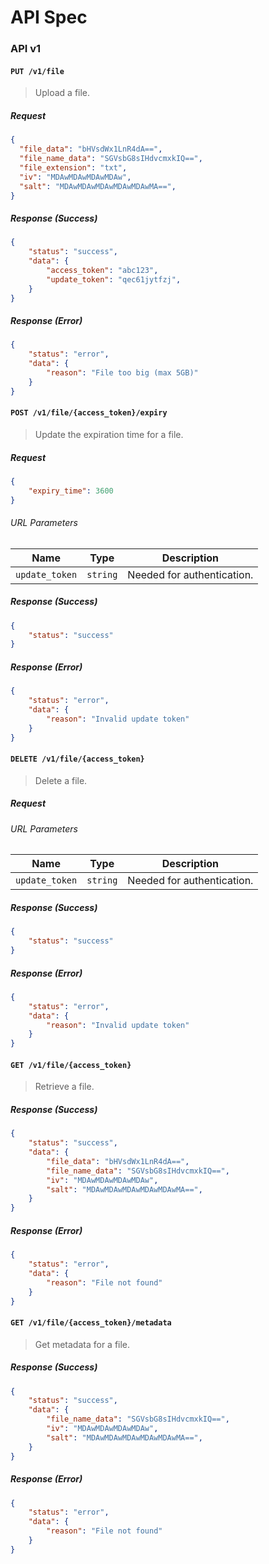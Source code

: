 # API Spec

### API v1

#### `PUT /v1/file`
> Upload a file.

##### Request
```json
{
  "file_data": "bHVsdWx1LnR4dA==",
  "file_name_data": "SGVsbG8sIHdvcmxkIQ==",
  "file_extension": "txt",
  "iv": "MDAwMDAwMDAwMDAw",
  "salt": "MDAwMDAwMDAwMDAwMDAwMA==",
}
```

##### Response (Success)
```json
{
    "status": "success",
    "data": {
        "access_token": "abc123",
        "update_token": "qec61jytfzj",
    }
}
```

##### Response (Error)
```json
{
    "status": "error",
    "data": {
        "reason": "File too big (max 5GB)"
    }
}
```

#### `POST /v1/file/{access_token}/expiry`
> Update the expiration time for a file.

##### Request
```json
{
    "expiry_time": 3600
}
```

###### URL Parameters

| Name           | Type     | Description                |
| -------------- | -------- | -------------------------- |
| `update_token` | `string` | Needed for authentication. |

##### Response (Success)
```json
{
    "status": "success"
}
```

##### Response (Error)
```json
{
    "status": "error",
    "data": {
        "reason": "Invalid update token"
    }
}
```

#### `DELETE /v1/file/{access_token}`
> Delete a file.

##### Request

###### URL Parameters

| Name           | Type     | Description                |
| -------------- | -------- | -------------------------- |
| `update_token` | `string` | Needed for authentication. |

##### Response (Success)

```json
{
    "status": "success"
}
```

##### Response (Error)

```json
{
    "status": "error",
    "data": {
        "reason": "Invalid update token"
    }
}
```

#### `GET /v1/file/{access_token}`
> Retrieve a file.

##### Response (Success)
```json
{
    "status": "success",
    "data": {
        "file_data": "bHVsdWx1LnR4dA==",
        "file_name_data": "SGVsbG8sIHdvcmxkIQ==",
        "iv": "MDAwMDAwMDAwMDAw",
        "salt": "MDAwMDAwMDAwMDAwMDAwMA==",
    }
}
```

##### Response (Error)
```json
{
    "status": "error",
    "data": {
        "reason": "File not found"
    }
}
```

#### `GET /v1/file/{access_token}/metadata`
> Get metadata for a file.<br>

##### Response (Success)
```json
{
    "status": "success",
    "data": {
        "file_name_data": "SGVsbG8sIHdvcmxkIQ==",
        "iv": "MDAwMDAwMDAwMDAw",
        "salt": "MDAwMDAwMDAwMDAwMDAwMA==",
    }
}
```

##### Response (Error)
```json
{
    "status": "error",
    "data": {
        "reason": "File not found"
    }
}
```